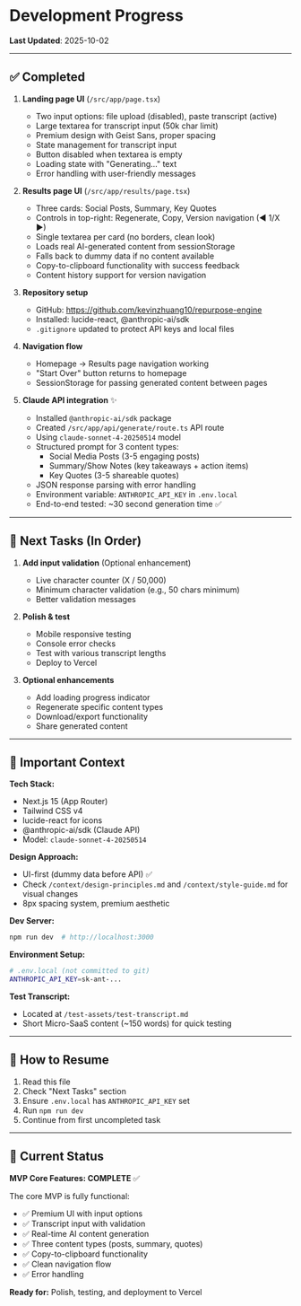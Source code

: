 # Development Progress

**Last Updated**: 2025-10-02

---

## ✅ Completed

1. **Landing page UI** (`/src/app/page.tsx`)
   - Two input options: file upload (disabled), paste transcript (active)
   - Large textarea for transcript input (50k char limit)
   - Premium design with Geist Sans, proper spacing
   - State management for transcript input
   - Button disabled when textarea is empty
   - Loading state with "Generating..." text
   - Error handling with user-friendly messages

2. **Results page UI** (`/src/app/results/page.tsx`)
   - Three cards: Social Posts, Summary, Key Quotes
   - Controls in top-right: Regenerate, Copy, Version navigation (◀ 1/X ▶)
   - Single textarea per card (no borders, clean look)
   - Loads real AI-generated content from sessionStorage
   - Falls back to dummy data if no content available
   - Copy-to-clipboard functionality with success feedback
   - Content history support for version navigation

3. **Repository setup**
   - GitHub: https://github.com/kevinzhuang10/repurpose-engine
   - Installed: lucide-react, @anthropic-ai/sdk
   - `.gitignore` updated to protect API keys and local files

4. **Navigation flow**
   - Homepage → Results page navigation working
   - "Start Over" button returns to homepage
   - SessionStorage for passing generated content between pages

5. **Claude API integration** ✨
   - Installed `@anthropic-ai/sdk` package
   - Created `/src/app/api/generate/route.ts` API route
   - Using `claude-sonnet-4-20250514` model
   - Structured prompt for 3 content types:
     - Social Media Posts (3-5 engaging posts)
     - Summary/Show Notes (key takeaways + action items)
     - Key Quotes (3-5 shareable quotes)
   - JSON response parsing with error handling
   - Environment variable: `ANTHROPIC_API_KEY` in `.env.local`
   - End-to-end tested: ~30 second generation time ✅

---

## 🔄 Next Tasks (In Order)

1. **Add input validation** (Optional enhancement)
   - Live character counter (X / 50,000)
   - Minimum character validation (e.g., 50 chars minimum)
   - Better validation messages

2. **Polish & test**
   - Mobile responsive testing
   - Console error checks
   - Test with various transcript lengths
   - Deploy to Vercel

3. **Optional enhancements**
   - Add loading progress indicator
   - Regenerate specific content types
   - Download/export functionality
   - Share generated content

---

## 📝 Important Context

**Tech Stack:**
- Next.js 15 (App Router)
- Tailwind CSS v4
- lucide-react for icons
- @anthropic-ai/sdk (Claude API)
- Model: `claude-sonnet-4-20250514`

**Design Approach:**
- UI-first (dummy data before API) ✅
- Check `/context/design-principles.md` and `/context/style-guide.md` for visual changes
- 8px spacing system, premium aesthetic

**Dev Server:**
```bash
npm run dev  # http://localhost:3000
```

**Environment Setup:**
```bash
# .env.local (not committed to git)
ANTHROPIC_API_KEY=sk-ant-...
```

**Test Transcript:**
- Located at `/test-assets/test-transcript.md`
- Short Micro-SaaS content (~150 words) for quick testing

---

## 🔧 How to Resume

1. Read this file
2. Check "Next Tasks" section
3. Ensure `.env.local` has `ANTHROPIC_API_KEY` set
4. Run `npm run dev`
5. Continue from first uncompleted task

---

## 🎯 Current Status

**MVP Core Features: COMPLETE** ✅

The core MVP is fully functional:
- ✅ Premium UI with input options
- ✅ Transcript input with validation
- ✅ Real-time AI content generation
- ✅ Three content types (posts, summary, quotes)
- ✅ Copy-to-clipboard functionality
- ✅ Clean navigation flow
- ✅ Error handling

**Ready for:** Polish, testing, and deployment to Vercel
